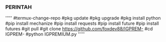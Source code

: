 ### PERINTAH 
'''''
#termux-change-repo
#pkg update
#pkg upgrade 
#pkg install python 
#pip install mechanize
#pip install requests
#pip install future
#pip install futures
#git pull
#git clone https://github.com/foxdev88/IGPREM-
#cd IGPREM-
#python IGPREMIUM.py
'''''
